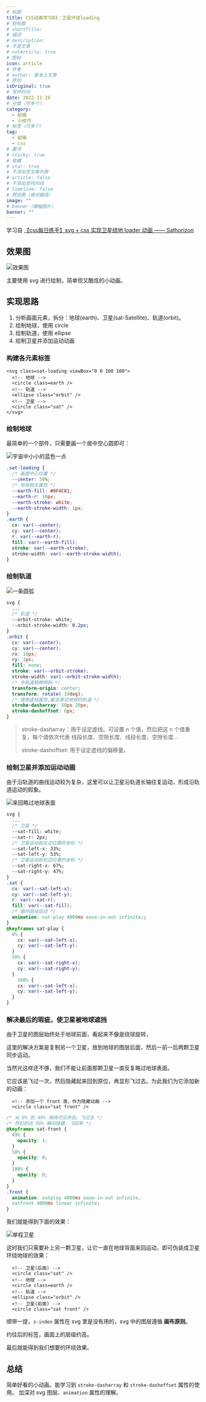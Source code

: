 ```yaml
---
# 标题
title: CSS动画学习03：卫星环绕loading
# 短标题
# shortTitle:
# 描述
# description:
# 不是文章
# notArticle: true
# 图标
icon: article
# 作者
# author: 基本上无害
# 原创
isOriginal: true
# 写作时间
date: 2022-11-26
# 分类（可多个）
category:
  - 前端
  - 小技巧
# 标签（可多个）
tag:
  - 前端
  - css
# 置顶
# sticky: true
# 收藏
# star: true
# 不添加至文章列表
# article: false
# 不添加至时间线
# timeline: false
# 预览图（绝对路径）
image: ""
# banner（横幅图片）
banner: ""
---
```


学习自 [【css每日练手】svg + css 实现卫星绕地 loader 动画 —— Sathorizon](https://www.bilibili.com/video/BV1S14y1L7je/?spm_id_from=333.1007.top_right_bar_window_default_collection.content.click)

<!-- more -->

## 效果图

![效果图](./img/sat-5.gif)

主要使用 svg 进行绘制，简单但又酷炫的小动画。

## 实现思路

1. 分析画面元素，拆分：地球(earth)、卫星(sat-Satellite)、轨道(orbit)。
2. 绘制地球，使用 circle
3. 绘制轨道，使用 ellipse
4. 绘制卫星并添加运动动画

### 构建各元素标签

```text
<svg class=sat-loading viewBox="0 0 100 100">
  <!-- 地球 -->
  <circle class=earth />
  <!-- 轨道 -->
  <ellipse class="orbit" />
  <!-- 卫星 -->
  <circle class="sat" />
</svg>
```

### 绘制地球

最简单的一个部件，只需要画一个居中空心圆即可：

![宇宙中小小的蓝色一点](./img/sat-1.png)

```css
.sat-loading {
  /* 画面中心位置 */
  --center: 50%;
  /* 地球相关属性 */
  --earth-fill: #0F4C81;
  --earth-r: 10px;
  --earth-stroke: white;
  --earth-stroke-width: 1px;
}
.earth {
  cx: var(--center);
  cy: var(--center);
  r: var(--earth-r);
  fill: var(--earth-fill);
  stroke: var(--earth-stroke);
  stroke-width: var(--earth-stroke-width);
}
```

### 绘制轨道

![一条圆弧](./img/sat-2.png)

```css
svg {
  ...
  /* 轨道 */
  --orbit-stroke: white;
  --orbit-stroke-width: 0.2px;
}
.orbit {
  cx: var(--center);
  cy: var(--center);
  rx: 18px;
  ry: 1px;
  fill: none;
  stroke: var(--orbit-stroke);
  stroke-width: var(--orbit-stroke-width);
  /* 令轨道稍微倾斜 */
  transform-origin: center;
  transform: rotate(-10deg);
  /* 使用虚线属性,截去穿过地球的轨道 */
  stroke-dasharray: 50px 20px;
  stroke-dashoffset: 6px;
}
```

> stroke-dasharray：用于设定虚线。可设置 n 个值，然后把这 n 个值重复，每个值依次代表 线段长度、空隙长度、线段长度、空隙长度...
>
> stroke-dashoffset: 用于设定虚线的偏移量。

### 绘制卫星并添加运动动画

由于沿轨道的曲线运动较为复杂，这里可以让卫星沿轨道长轴往复运动，形成沿轨道运动的假象。

![来回略过地球表面](./img/sat-3.gif)

```css
svg {
  ...
  /* 卫星 */
  --sat-fill: white;
  --sat-r: 2px;
  /* 卫星运动到左边位置的坐标 */
  --sat-left-x: 33%;
  --sat-left-y: 53%;
  /* 卫星运动到右边位置的坐标 */
  --sat-right-x: 67%;
  --sat-right-y: 47%;
}
.sat {
  cx: var(--sat-left-x);
  cy: var(--sat-left-y);
  r: var(--sat-r);
  fill: var(--sat-fill);
  /* 循环直线运动 */
  animation: sat-play 4000ms ease-in-out infinite;;
}
@keyframes sat-play {
  0% {
    cx: var(--sat-left-x);
    cy: var(--sat-left-y);
  }
  50% {
    cx: var(--sat-right-x);
    cy: var(--sat-right-y);
  }
    100% {
    cx: var(--sat-left-x);
    cy: var(--sat-left-y);
  }
}
```

### 解决最后的瑕疵，使卫星被地球遮挡

由于卫星的图层始终处于地球前面，看起来不像是绕球旋转，

这里的解决方案是复制另一个卫星，放到地球的图层后面，然后一前一后两颗卫星同步运动。

当然光这样还不够，我们不能让前面那颗卫星一直反复略过地球表面。

它应该是飞过一次，然后隐藏起来回到原位，再显形飞过去。为此我们为它添加新的动画：

```text
  <!-- 添加一个 front 类，作为隐藏动画 -->
  <circle class="sat front" />
```

```css
/* 从 0% 到 49% 保持可见状态，飞过去 */
/* 然后到达 50% 瞬间隐藏，飞回来 */
@keyframes sat-front {
  49% {
    opacity: 1;
  }
  50% {
    opacity: 0;
  }
  100% {
    opacity: 0;
  }
}
.front {
  animation: satplay 4000ms ease-in-out infinite,
  satfront 4000ms linear infinite;
}
```

我们就能得到下面的效果：

![单程卫星](./img/sat-4.gif)

这时我们只需要补上另一颗卫星，让它一直在地球背面来回运动，即可伪装成卫星环绕地球的效果：

```text
  <!-- 卫星(后面) -->
  <circle class="sat" />
  <!-- 地球 -->
  <circle class=earth />
  <!-- 轨道 -->
  <ellipse class="orbit" />
  <!-- 卫星(前面) -->
  <circle class="sat front" />
```

顺带一提，```z-index``` 属性在 svg 里是没有用的，svg 中的图层遵循 **画布原则**。

约往后的标签，画面上的层级约高。

最后就能得到我们想要的环绕效果。

## 总结

简单好看的小动画。能学习到 ```stroke-dasharray``` 和 ```stroke-dashoffset``` 属性的使用。
加深对 svg 图层、```animation``` 属性的理解。
